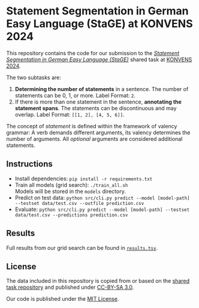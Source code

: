 # Statement Segmentation in German Easy Language (StaGE) at KONVENS 2024

This repository contains the code for our submission to the [*Statement Segmentation in German Easy Language (StaGE)*](https://german-easy-to-read.github.io/statements/) shared task at [KONVENS 2024](https://konvens-2024.univie.ac.at/).

The two subtasks are:
1. **Determining the number of statements** in a sentence. The number of statements can be 0, 1, or more. Label Format: `2`.
2. If there is more than one statement in the sentence, **annotating the statement spans**. The statements can be discontinuous and may overlap. Label Format: `[[1, 2], [4, 5, 6]]`.

The concept of *statement* is defined within the framework of valency grammar: A verb demands different arguments, its valency determines the number of arguments. All *optional* arguments are considered additional statements.

## Instructions

- Install dependencies: `pip install -r requirements.txt`
- Train all models (grid search): `./train_all.sh`  
  Models will be stored in the `models` directory.
- Predict on test data: `python src/cli.py predict --model [model-path] --testset data/test.csv --outfile prediction.csv`
- Evaluate: `python src/cli.py predict --model [model-path] --testset data/test.csv --predictions prediction.csv`

## Results

Full results from our grid search can be found in [`results.tsv`](results.tsv).

## License

The data included in this repository is copied from or based on the [shared task repository](https://github.com/german-easy-to-read/statements/tree/master/data) and published under [CC-BY-SA 3.0](https://creativecommons.org/licenses/by-sa/3.0/).

Our code is published under the [MIT License](LICENSE).

